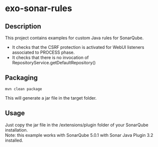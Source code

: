 # exo-sonar-rules

## Description
This project contains examples for custom Java rules for SonarQube.  
* It checks that the CSRF protection is activated for WebUI listeners associated to PROCESS phase.
* It checks that there is no invocation of RepositoryService.getDefaultRepository()

## Packaging
```maven
mvn clean package
```
This will generate a jar file in the target folder.

## Usage
Just copy the jar file in the /extensions/plugin folder of your SonarQube installation.  
Note: this example works with SonarQube 5.0.1 with Sonar Java Plugin 3.2 installed.  
